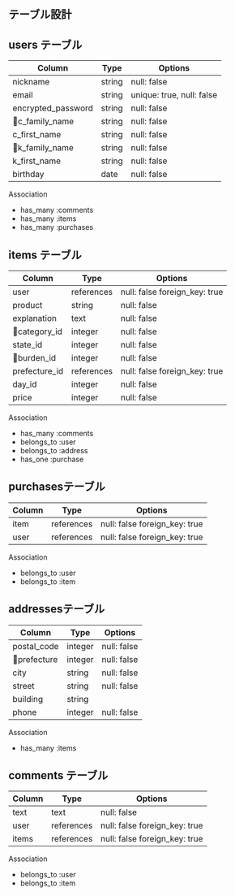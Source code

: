 ## テーブル設計

## users テーブル

| Column             | Type   | Options                        |
| ------------------ | ------ | ------------------------------ |
| nickname           | string | null: false                    |ニックネーム
| email              | string | unique: true, null: false      |メールアドレス
| encrypted_password | string | null: false                    |パスワード
| c_family_name      | string | null: false                    |姓
| c_first_name       | string | null: false                    |名
| k_family_name      | string | null: false                    |セイ
| k_first_name       | string | null: false                    |メイ
| birthday           | date   | null: false                    |生年月日(プルダウン)

Association
- has_many :comments
- has_many :items
- has_many :purchases

## items テーブル

| Column              | Type       | Options                      |
| ------------------- | ---------- | ---------------------------- |
| user                | references | null: false foreign_key: true|ユーザー
| product             | string     | null: false                  |商品名
| explanation         | text       | null: false                  |説明
| category_id         | integer    | null: false                  |カテゴリ(プルダウン)
| state_id            | integer    | null: false                  |状態(プルダウン)
| burden_id           | integer    | null: false                  |負担金額(プルダウン)
| prefecture_id       | references | null: false foreign_key: true|発送地域(プルダウン)
| day_id              | integer    | null: false                  |発送日数(プルダウン)
| price               | integer    | null: false                  |値段

Association
- has_many   :comments
- belongs_to :user
- belongs_to :address
- has_one  :purchase


##  purchasesテーブル

| Column              | Type   | Options     |
| ------------------- | ---------- | ----------- |
| item                | references | null: false foreign_key: true|商品
| user                | references | null: false foreign_key: true|ユーザー

Association
- belongs_to :user
- belongs_to :item


## addressesテーブル

| Column              | Type   | Options     |
| ------------------- | ---------- | ----------- |
| postal_code         | integer    | null: false |郵便番号
| prefecture          | integer    | null: false |都道府県(プルダウン)
| city                | string     | null: false |市町村
| street              | string     | null: false |番地
| building            | string     |             |建物
| phone               | integer    | null: false |電話番号

Association
- has_many :items



## comments テーブル

| Column    | Type       | Options                      |
| ------    | ---------- | ---------------------------- |
| text      | text       | null: false                  |コメント
| user      | references | null: false foreign_key: true|ユーザー
| items     | references | null: false foreign_key: true|商品

Association

- belongs_to :user
- belongs_to :item

